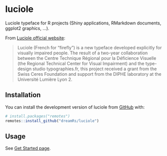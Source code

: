 # luciole

<!-- badges: start -->
<!-- badges: end -->

Luciole typeface for R projects (Shiny applications, RMarkdown
documents, ggplot2 graphics, …).

From [Luciole official
website](https://luciole-vision.com/luciole-en.html):

> Luciole (French for “firefly”) is a new typeface developed explicitly
> for visually impaired people. The result of a two-year collaboration
> between the Centre Technique Régional pour la Déficience Visuelle (the
> Regional Technical Center for Visual Impairment) and the type-design
> studio typographies.fr, this project received a grant from the Swiss
> Ceres Foundation and support from the DIPHE laboratory at the
> Université Lumière Lyon 2.



## Installation

You can install the development version of luciole from
[GitHub](https://github.com/dreamRs/luciole) with:

```r
# install.packages("remotes")
remotes::install_github("dreamRs/luciole")
```

## Usage

See [Get Started page]().
